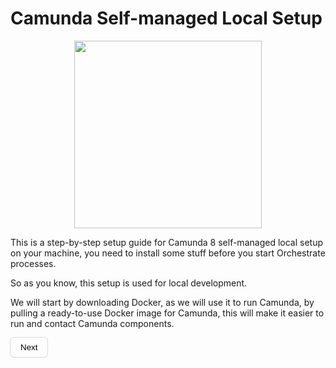 
<style>
    h1 a {
        display: none;
    }
    img {
         display: block;
         margin: auto auto;
         width: 300px
    }
    button {
        background-color: transparent;
        padding: 0.5rem 1rem;
        cursor: pointer;
        border: none;
         border-radius: 5px;
        box-shadow: rgba(0, 0, 0, 0.02) 0px 1px 3px 0px, rgba(27, 31, 35, 0.15) 0px 0px 0px 1px;
    }
    button a {
        text-decoration: none;
        color: black;
    }
</style>

# Camunda Self-managed Local Setup

<img src = "https://camunda.com/wp-content/uploads/camunda/blog-images/4-icon.png">

This is a step-by-step setup guide for Camunda 8 self-managed local setup on your machine, you need to install some stuff before you start Orchestrate processes.

So as you know, this setup is used for local development.

We will start by downloading Docker, as we will use it to run Camunda, by pulling a ready-to-use Docker image for Camunda, this will make it easier to run and contact Camunda components.

<button><a href="https://emam96.github.io/Camunda_Setup/Docker">Next</a></button>
